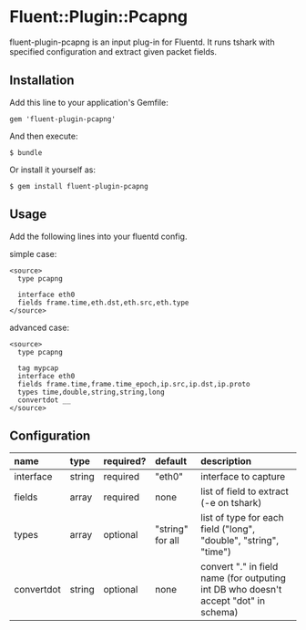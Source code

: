 # Fluent::Plugin::Pcapng

fluent-plugin-pcapng is an input plug-in for Fluentd.
It runs tshark with specified configuration and extract given packet fields.

## Installation

Add this line to your application's Gemfile:

    gem 'fluent-plugin-pcapng'

And then execute:

    $ bundle

Or install it yourself as:

    $ gem install fluent-plugin-pcapng

## Usage

Add the following lines into your fluentd config.

simple case:

```
<source>
  type pcapng

  interface eth0
  fields frame.time,eth.dst,eth.src,eth.type
</source>
```

advanced case:

```
<source>
  type pcapng

  tag mypcap
  interface eth0
  fields frame.time,frame.time_epoch,ip.src,ip.dst,ip.proto
  types time,double,string,string,long
  convertdot __
</source>
```

## Configuration

|name|type|required?|default|description|
|:---|:---|:--------|:------|:----------|
| interface | string | required | "eth0" | interface to capture |
| fields | array | required | none | list of field to extract (-e on tshark) |
| types | array | optional | "string" for all | list of type for each field ("long", "double", "string", "time") |
| convertdot | string | optional | none | convert "." in field name (for outputing int DB who doesn't accept "dot" in schema) |

